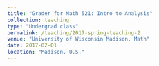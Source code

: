 ```yaml
---
title: "Grader for Math 521: Intro to Analysis"
collection: teaching
type: "Undergrad class"
permalink: /teaching/2017-spring-teaching-2
venue: "University of Wisconsin Madison, Math"
date: 2017-02-01
location: "Madison, U.S."
---
```



